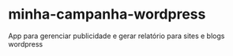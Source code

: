# minha-campanha-wordpress
App para gerenciar publicidade e gerar relatório para sites e blogs wordpress
